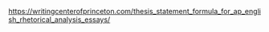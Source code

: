https://writingcenterofprinceton.com/thesis_statement_formula_for_ap_english_rhetorical_analysis_essays/
